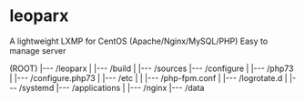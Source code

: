 # leoparx
A lightweight LXMP for CentOS (Apache/Nginx/MySQL/PHP)
Easy to manage server

(ROOT)
|--- /leoparx
     |
     |--- /build
          |
          |--- /sources
          |--- /configure
          |    |--- /php73
          |         |--- /configure.php73
          |         |--- /etc
          |         |    |--- /php-fpm.conf
          |         |--- /logrotate.d
          |         |--- /systemd
          |--- /applications
          |    |--- /nginx
          |--- /data